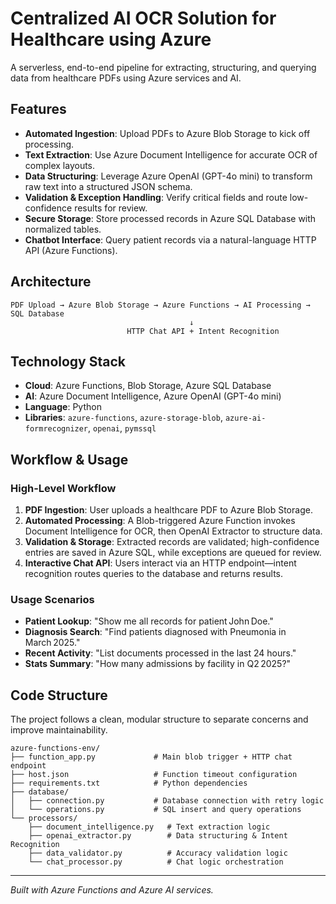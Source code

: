 # Centralized AI OCR Solution for Healthcare using Azure

A serverless, end-to-end pipeline for extracting, structuring, and querying data from healthcare PDFs using Azure services and AI.

## Features

* **Automated Ingestion**: Upload PDFs to Azure Blob Storage to kick off processing.
* **Text Extraction**: Use Azure Document Intelligence for accurate OCR of complex layouts.
* **Data Structuring**: Leverage Azure OpenAI (GPT-4o mini) to transform raw text into a structured JSON schema.
* **Validation & Exception Handling**: Verify critical fields and route low-confidence results for review.
* **Secure Storage**: Store processed records in Azure SQL Database with normalized tables.
* **Chatbot Interface**: Query patient records via a natural-language HTTP API (Azure Functions).

## Architecture

```text
PDF Upload → Azure Blob Storage → Azure Functions → AI Processing → SQL Database
                                        ↓
                          HTTP Chat API + Intent Recognition

```

## Technology Stack

* **Cloud**: Azure Functions, Blob Storage, Azure SQL Database
* **AI**: Azure Document Intelligence, Azure OpenAI (GPT-4o mini)
* **Language**: Python
* **Libraries**: `azure-functions`, `azure-storage-blob`, `azure-ai-formrecognizer`, `openai`, `pymssql`

## Workflow & Usage

### High-Level Workflow

1. **PDF Ingestion**: User uploads a healthcare PDF to Azure Blob Storage.
2. **Automated Processing**: A Blob-triggered Azure Function invokes Document Intelligence for OCR, then OpenAI Extractor to structure data.
3. **Validation & Storage**: Extracted records are validated; high-confidence entries are saved in Azure SQL, while exceptions are queued for review.
4. **Interactive Chat API**: Users interact via an HTTP endpoint—intent recognition routes queries to the database and returns results.

### Usage Scenarios

* **Patient Lookup**: "Show me all records for patient John Doe."
* **Diagnosis Search**: "Find patients diagnosed with Pneumonia in March 2025."
* **Recent Activity**: "List documents processed in the last 24 hours."
* **Stats Summary**: "How many admissions by facility in Q2 2025?"


## Code Structure

The project follows a clean, modular structure to separate concerns and improve maintainability.

```
azure-functions-env/
├── function_app.py             # Main blob trigger + HTTP chat endpoint
├── host.json                   # Function timeout configuration
├── requirements.txt            # Python dependencies
├── database/
│   ├── connection.py           # Database connection with retry logic
│   └── operations.py           # SQL insert and query operations
└── processors/
    ├── document_intelligence.py   # Text extraction logic
    ├── openai_extractor.py        # Data structuring & Intent Recognition
    ├── data_validator.py          # Accuracy validation logic
    └── chat_processor.py          # Chat logic orchestration
```
---

*Built with Azure Functions and Azure AI services.*
